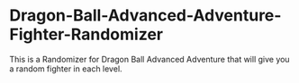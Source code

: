 # Dragon-Ball-Advanced-Adventure-Fighter-Randomizer
This is a Randomizer for Dragon Ball Advanced Adventure that will give you a random fighter in each level.
